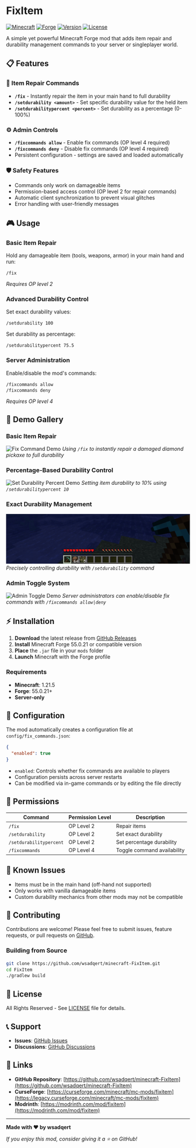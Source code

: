 # FixItem

[![Minecraft](https://img.shields.io/badge/Minecraft-1.21.5-green.svg)](https://minecraft.net)
[![Forge](https://img.shields.io/badge/Forge-55.0.21-orange.svg)](https://files.minecraftforge.net)
[![Version](https://img.shields.io/badge/Version-1.2.3-blue.svg)](https://github.com/wsadqert/minecraft-FixItem/releases)
[![License](https://img.shields.io/badge/License-MIT-red.svg)](LICENSE)

A simple yet powerful Minecraft Forge mod that adds item repair and durability management commands to your server or singleplayer world.

## 📋 Features

### 🔧 Item Repair Commands

- **`/fix`** - Instantly repair the item in your main hand to full durability
- **`/setdurability <amount>`** - Set specific durability value for the held item
- **`/setdurabilitypercent <percent>`** - Set durability as a percentage (0-100%)

### ⚙️ Admin Controls

- **`/fixcommands allow`** - Enable fix commands (OP level 4 required)
- **`/fixcommands deny`** - Disable fix commands (OP level 4 required)
- Persistent configuration - settings are saved and loaded automatically

### 🛡️ Safety Features

- Commands only work on damageable items
- Permission-based access control (OP level 2 for repair commands)
- Automatic client synchronization to prevent visual glitches
- Error handling with user-friendly messages

## 🎮 Usage

### Basic Item Repair

Hold any damageable item (tools, weapons, armor) in your main hand and run:

```
/fix
```

*Requires OP level 2*

### Advanced Durability Control

Set exact durability values:

```
/setdurability 100
```

Set durability as percentage:

```
/setdurabilitypercent 75.5
```

### Server Administration

Enable/disable the mod's commands:

```
/fixcommands allow
/fixcommands deny
```

*Requires OP level 4*

## 📸 Demo Gallery

### Basic Item Repair
![Fix Command Demo](assets/demo-fix.gif)
*Using `/fix` to instantly repair a damaged diamond pickaxe to full durability*

### Percentage-Based Durability Control
![Set Durability Percent Demo](assets/demo-setdurabilitypercent.gif)
*Setting item durability to 10% using `/setdurabilitypercent 10`*

### Exact Durability Management
![Set Durability Demo](assets/demo-setdurability.gif)
*Precisely controlling durability with `/setdurability` command*

### Admin Toggle System
![Admin Toggle Demo](assets/demo-admin-toggle.gif)
*Server administrators can enable/disable fix commands with `/fixcommands allow|deny`*

## ⚡ Installation

1. **Download** the latest release from [GitHub Releases](https://github.com/wsadqert/minecraft-FixItem/releases)
2. **Install** Minecraft Forge 55.0.21 or compatible version
3. **Place** the `.jar` file in your `mods` folder
4. **Launch** Minecraft with the Forge profile

### Requirements

- **Minecraft**: 1.21.5
- **Forge**: 55.0.21+
- **Server-only**

## 🔧 Configuration

The mod automatically creates a configuration file at `config/fix_commands.json`:

```json
{
  "enabled": true
}
```

- `enabled`: Controls whether fix commands are available to players
- Configuration persists across server restarts
- Can be modified via in-game commands or by editing the file directly

## 🎯 Permissions

| Command | Permission Level | Description |
|---------|-----------------|-------------|
| `/fix` | OP Level 2 | Repair items |
| `/setdurability` | OP Level 2 | Set exact durability |
| `/setdurabilitypercent` | OP Level 2 | Set percentage durability |
| `/fixcommands` | OP Level 4 | Toggle command availability |

## 🐛 Known Issues

- Items must be in the main hand (off-hand not supported)
- Only works with vanilla damageable items
- Custom durability mechanics from other mods may not be compatible

## 🤝 Contributing

Contributions are welcome! Please feel free to submit issues, feature requests, or pull requests on [GitHub](https://github.com/wsadqert/minecraft-FixItem).

### Building from Source

```bash
git clone https://github.com/wsadqert/minecraft-FixItem.git
cd FixItem
./gradlew build
```

## 📄 License

All Rights Reserved - See [LICENSE](LICENSE) file for details.

## 📞 Support

- **Issues**: [GitHub Issues](https://github.com/wsadqert/minecraft-FixItem/issues)
- **Discussions**: [GitHub Discussions](https://github.com/wsadqert/minecraft-FixItem/discussions)

## 🔗 Links

- **GitHub Repository**: [https://github.com/wsadqert/minecraft-FixItem](https://github.com/wsadqert/minecraft-FixItem)
- **CurseForge**: [https://curseforge.com/minecraft/mc-mods/fixitem](https://legacy.curseforge.com/minecraft/mc-mods/fixitem)
- **Modrinth**: [https://modrinth.com/mod/fixitem](https://modrinth.com/mod/fixitem)

---

**Made with ❤️ by wsadqert**

*If you enjoy this mod, consider giving it a ⭐ on GitHub!*
